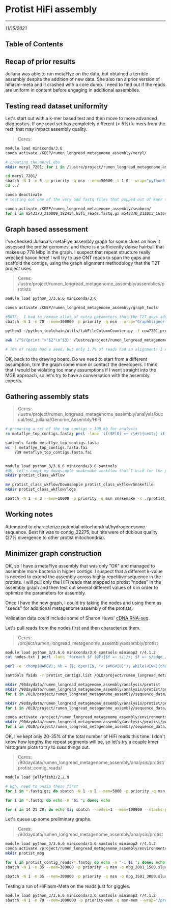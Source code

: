 # Protist HiFi assembly
---
*11/15/2021*

## Table of Contents

## Recap of prior results

Juliana was able to run metaFlye on the data, but obtained a terrible assembly despite the addition of new data. She also ran a prior version of hifiasm-meta and it crashed with a core dump. I need to find out if the reads are uniform in content before engaging in additional assemblies.

## Testing read dataset uniformity

Let's start out with a k-mer based test and then move to more advanced diagnostics. If one read set has completely different (> 5%) k-mers from the rest, that may impact assembly quality.

> Ceres: 

```bash
module load miniconda/3.6
conda activate /KEEP/rumen_longread_metagenome_assembly/meryl/

# creating the meryl dbs
mkdir meryl_7201; for i in /lustre/project/rumen_longread_metagenome_assembly/sequence_data/protist_ccs/*; do name=`basename $i | cut -d'.' -f1`; echo $name; sbatch -N 1 -n 35 --mem=150000 -p priority -q msn -t 2-0 --wrap="/lustre/project/rumen_longread_metagenome_assembly/binaries/meryl/build/bin/meryl k=21 count output meryl_7201/$name.meryl threads=35 memory=145 $i"; done

cd meryl_7201/
sbatch -N 1 -n 5 -p priority -q msn --mem=50000 -t 1-0 --wrap="python3 ~/python_toolchain/sequenceData/merylVennUpset.py -m /lustre/project/rumen_longread_metagenome_assembly/binaries/meryl/build/bin/meryl -d m54337U_210722_195630.meryl -d m54337U_210802_201210.meryl -d m54337U_210809_182434.meryl -d m54337U_211013_163649.meryl -d m54337U_211015_151518.meryl -d m54337U_211017_003233.meryl -o protist_7201_21mer_test"
cd ../

conda deactivate
# testing out one of the very odd fastq files that popped out of kmer testing

conda activate /KEEP/rumen_longread_metagenome_assembly/seaborn/
for i in m54337U_210809_182434.hifi_reads.fastq.gz m54337U_211013_163649.hifi_reads.fastq.gz m54337U_211015_151518.hifi_reads.fastq.gz; do name=`echo $i | cut -d'.' -f1`; echo $name; sbatch -N 1 -n 2 --mem=25000 -p priority -q msn --wrap="python3 ~/python_toolchain/sequenceData/ontFastqCompare.py -f /lustre/project/rumen_longread_metagenome_assembly/sequence_data/protist_ccs/m54337U_210802_201210.hifi_reads.fastq -s /lustre/project/rumen_longread_metagenome_assembly/sequence_data/protist_ccs/$i -o $name\_compare"; done
```

## Graph based assessment

I've checked Juliana's metaFlye assembly graph for some clues on how it assessed the protist genomes, and there is a sufficiently dense hairball that makes up 778 Mbp in the graph. I suspect that repeat structure really wrecked havoc here! I will try to use ONT reads to span the gaps and scaffold the contigs, using the graph alignment methodology that the T2T project uses.

> Ceres: /lustre/project/rumen_longread_metagenome_assembly/assemblies/protists

```bash
module load python_3/3.6.6 miniconda/3.6

conda activate /KEEP/rumen_longread_metagenome_assembly/graph_tools

#NOTE:  I had to remove allot of extra parameters that the T2T guys added in here. Not sure if they were using a different branch or modified version of GraphAligner 
sbatch -N 1 -n 70 --mem=300000 -p priority -q msn --wrap="GraphAligner -t 70 -g /lustre/project/rumen_longread_metagenome_assembly/analysis/buccal/test_juliana/Genome_Assembly/HIFI/metaflye/assembly_graph.gfa -f /lustre/project/rumen_longread_metagenome_assembly/sequence_data/protist_and_clover/Cow7201_proto_data/Cow7201_total_combined.2019.fastq.gz -a cow7201_protist_hififlye_ontalign.gaf --seeds-mxm-length 30 --seeds-mem-count 1000 -b 15 --multimap-score-fraction 0.99 --precise-clipping 0.85 --min-alignment-score 5000"

python3 ~/python_toolchain/utils/tabFileColumnCounter.py -f cow7201_protist_hififlye_ontalign.gaf -c 5 -d '\t' | perl -ne '$num = () = $_ =~ /edge_/g; if($num > 1){print $_;}' | head -n 100

awk '/^S/{print ">"$2"\n"$3}' /lustre/project/rumen_longread_metagenome_assembly/analysis/buccal/test_juliana/Genome_Assembly/HIFI/metaflye/assembly_graph.gfa | fold > protist_graph_edges.fa

# 70% of reads had a seed, but only 1.7% of reads had an alignment! I wonder if starting with the metaflye graph was the problem here. 
```

OK, back to the drawing board. Do we need to start from a different assumption, trim the graph some more or contact the developers. I think that I would be violating too many assumptions if I went straight into the MGB approach, so let's try to have a conversation with the assembly experts.

## Gathering assembly stats

> Ceres: /lustre/project/rumen_longread_metagenome_assembly/analysis/buccal/test_juliana/Genome_Assembly/HIFI

```bash
# preparing a set of the top contigs > 100 kb for analysis
rm metaflye_top_contigs.fasta; perl -lane 'if($F[0] =~ /\#/){next;} if($F[1] > 100000){system("samtools faidx metaflye/assembly.fasta $F[0] >> metaflye_top_contigs.fasta");}' < metaflye/assembly_info.txt

samtools faidx metaflye_top_contigs.fasta
wc -l metaflye_top_contigs.fasta.fai
	739 metaflye_top_contigs.fasta.fai


module load python_3/3.6.6 miniconda/3.6 samtools
#OK, let's coopt my downsample snakemake workflow that I used for the previous HIFI manuscript to start gathering as much information as possible here.
mkdir protist_class_wkflow

mv protist_class_wkflow/Downsample protist_class_wkflow/Snakefile
mkdir protist_class_wkflow/logs

sbatch -N 1 -n 2 --mem=10000 -p priority -q msn snakemake -s ./protist_class_wkflow/Snakefile --cluster-config ~/python_toolchain/snakeMake/hifiMAGManuscript/cluster.json --cluster "sbatch -N 1 --ntasks-per-node={cluster.ntasks-per-node} --mem={cluster.mem} -p priority -q msn -o {cluster.stdout}" -p --use-conda --jobs 250 --verbose --latency-wait 40
```

## Working notes

Attempted to characterize potential mitochondrial/hydrogenosome sequence. Best hit was to contig_22275, but hits were of dubious quality (27% divergence to other protist mitochondria). 

## Minimizer graph construction

OK, so I have a metaFlye assembly that was only "OK" and managed to assemble more bacteria in higher contigs. I suspect that a different k-value is needed to extend the assembly across highly repetitive sequence in the protists. I will pull only the HiFi reads that mapped to protist "nodes" in the assembly graph and then test out several different values of k in order to optimize the parameters for assembly.

Once I have the new graph, I could try taking the nodes and using them as "seeds" for additional metagenome assembly of the protists. 

Validation data could include some of Sharon Huws' [cDNA RNA-seq](https://www.ncbi.nlm.nih.gov/sra/?term=SAMN13506237). 

Let's pull reads from the nodes first and then characterize them.

> Ceres: /project/rumen_longread_metagenome_assembly/assembly/protist

```bash
module load python_3/3.6.6 miniconda/3.6 samtools minimap2 r/4.1.2
cat nodes.txt | perl -lane 'foreach $f (@F){$f =~ s/,//; $f =~ s/edge_//; print "$f";}' > protist_nodes.list

perl -e 'chomp(@ARGV); %h = {}; open(IN, "< $ARGV[0]"); while(<IN>){chomp; $h{$_} = 1;} close IN; open(IN, "< $ARGV[1]"); <IN>; while(<IN>){chomp; @s = split(/\t/); @j = split(/,/, $s[-1]); foreach $j (@j){if(exists($h{$j})){print "$s[0]\n"; last;}}} close IN;' protist_nodes.list /OLD/project/rumen_longread_metagenome_assembly/analysis/buccal/test_juliana/Genome_Assembly/HIFI/metaflye/assembly_info.txt > protist_contigs.list

samtools faidx -r protist_contigs.list /OLD/project/rumen_longread_metagenome_assembly/analysis/buccal/test_juliana/Genome_Assembly/HIFI/metaflye/assembly.fasta > protist_contigs.fasta

mkdir /90daydata/rumen_longread_metagenome_assembly/analysis/protist
mkdir /90daydata/rumen_longread_metagenome_assembly/analysis/protist/protist_contig_aligns
for i in /OLD/project/rumen_longread_metagenome_assembly/sequence_data/protist_ccs/*fastq*; do name=`basename $i | cut -d'.' -f1`; echo $name; sbatch -N 1 -n 5 -p priority -q msn --mem=22000 --wrap="minimap2 -x map-hifi -t 5 -o /90daydata/rumen_longread_metagenome_assembly/analysis/protist/protist_contig_aligns/$name.alignments.paf protist_contigs.fasta $i"; done;

mkdir /90daydata/rumen_longread_metagenome_assembly/analysis/protist/protist_contig_rlists
for i in /OLD/project/rumen_longread_metagenome_assembly/sequence_data/protist_ccs/*fastq*; do name=`basename $i | cut -d'.' -f1`; echo $name; sbatch -N 1 -n 5 -p priority -q msn --mem=22000 --wrap="python3 filterHifiRDNAByQPafsF.py /90daydata/rumen_longread_metagenome_assembly/analysis/protist/protist_contig_aligns/$name.alignments.paf /90daydata/rumen_longread_metagenome_assembly/analysis/protist/protist_contig_rlists/$name.reads.list"; done;

conda activate /project/rumen_longread_metagenome_assembly/environments/seaborn/
mkdir /90daydata/rumen_longread_metagenome_assembly/analysis/protist/protist_contig_reads
for i in /OLD/project/rumen_longread_metagenome_assembly/sequence_data/protist_ccs/*fastq*; do name=`basename $i | cut -d'.' -f1`; echo $name; sbatch -N 1 -n 2 -p priority -q msn --mem=25000 --wrap="python3 ~/python_toolchain/sequenceData/filterFastaqFromList.py -q $i -l /90daydata/rumen_longread_metagenome_assembly/analysis/protist/protist_contig_rlists/$name.reads.list -o /90daydata/rumen_longread_metagenome_assembly/analysis/protist/protist_contig_reads/$name.rdna.fastq; gzip /90daydata/rumen_longread_metagenome_assembly/analysis/protist/protist_contig_reads/$name.rdna.fastq"; done
```

OK, I've kept only 20-35% of the total number of HiFi reads this time. I don't know how lengthy the repeat segments will be, so let's try a couple kmer histogram plots to try to suss things out.

> Ceres: /90daydata/rumen_longread_metagenome_assembly/analysis/protist/protist_contig_reads/

```bash
module load jellyfish2/2.2.9

# Ugh, need to unzip these first
for i in *.fastq.gz; do sbatch -N 1 -n 2 --mem=5000 -p priority -q msn --wrap="gunzip $i"; done

for i in *.fastq; do echo -n "$i "; done; echo

for i in 14 21 28; do echo $i; sbatch --nodes=1 --mem=100000 --ntasks-per-node=15 --wrap="jellyfish count -m $i -s 90G -t 15 -o protist_reads_${i}.jf -C m54337U_210722_195630.rdna.fastq m54337U_210802_201210.rdna.fastq m54337U_210809_182434.rdna.fastq m54337U_211013_163649.rdna.fastq m54337U_211015_151518.rdna.fastq m54337U_211017_003233.rdna.fastq"; done
```

Let's queue up some preliminary graphs.

> Ceres: /90daydata/rumen_longread_metagenome_assembly/analysis/protist

```bash
module load python_3/3.6.6 miniconda/3.6 samtools minimap2 r/4.1.2
conda activate /project/rumen_longread_metagenome_assembly/environments/verkko
mkdir protist_mbg

for i in protist_contig_reads/*.fastq; do echo -n "-i $i "; done; echo
sbatch -N 1 -n 35 --mem=300000 -p priority -q msn -o mbg_2001_1500.slurm.out --wrap="MBG -t 35 -k 2001 -w 1500 -r 15000 --output-sequence-paths protist_mbg/protist_2001_1500_paths.gaf  --out protist_mbg/protist_2001_1500_graph.gfa -i protist_contig_reads/m54337U_210722_195630.rdna.fastq -i protist_contig_reads/m54337U_210802_201210.rdna.fastq -i protist_contig_reads/m54337U_210809_182434.rdna.fastq -i protist_contig_reads/m54337U_211013_163649.rdna.fastq -i protist_contig_reads/m54337U_211015_151518.rdna.fastq -i protist_contig_reads/m54337U_211017_003233.rdna.fastq"

sbatch -N 1 -n 35 --mem=300000 -p priority -q msn -o mbg_3501_3000.slurm.out --wrap="MBG -t 35 -k 3501 -w 3000 -r 15000 --output-sequence-paths protist_mbg/protist_3501_3000_paths.gaf  --out protist_mbg/protist_3501_3000_graph.gfa -i protist_contig_reads/m54337U_210722_195630.rdna.fastq -i protist_contig_reads/m54337U_210802_201210.rdna.fastq -i protist_contig_reads/m54337U_210809_182434.rdna.fastq -i protist_contig_reads/m54337U_211013_163649.rdna.fastq -i protist_contig_reads/m54337U_211015_151518.rdna.fastq -i protist_contig_reads/m54337U_211017_003233.rdna.fastq"
```

Testing a run of HiFiasm-Meta on the reads just for giggles.

```bash
module load python_3/3.6.6 miniconda/3.6 samtools minimap2 r/4.1.2
sbatch -N 1 -n 70 --mem=1000000 -p priority-mem -q msn-mem --wrap="/project/rumen_longread_metagenome_assembly/binaries/hifiasm-meta/hifiasm_meta -o protist_hifiasm -t 70 protist_contig_reads/m54337U_210722_195630.rdna.fastq protist_contig_reads/m54337U_210802_201210.rdna.fastq protist_contig_reads/m54337U_210809_182434.rdna.fastq protist_contig_reads/m54337U_211013_163649.rdna.fastq protist_contig_reads/m54337U_211015_151518.rdna.fastq protist_contig_reads/m54337U_211017_003233.rdna.fastq"
```